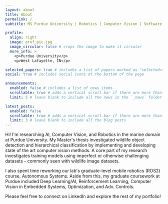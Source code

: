 ```yaml
---
layout: about
title: About
permalink: /
subtitle: MS Purdue University | Robotics | Computer Vision | Software Development

profile:
  align: right
  image: prof_pic.jpg
  image_circular: false # crops the image to make it circular
  more_info: >
    <p>Purdue University</p>
    <p>West Lafayette, IN</p>

selected_papers: true # includes a list of papers marked as "selected={true}"
social: true # includes social icons at the bottom of the page

announcements:
  enabled: false # includes a list of news items
  scrollable: true # adds a vertical scroll bar if there are more than 3 news items
  limit: 5 # leave blank to include all the news in the `_news` folder

latest_posts:
  enabled: false
  scrollable: true # adds a vertical scroll bar if there are more than 3 new posts items
  limit: 3 # leave blank to include all the blog posts
---
```


Hi! I'm researching AI, Computer Vision, and Robotics in the marine domain at Purdue University. My Master's thesis investigated wildlife object detection and hierarchical classification by implementing and developing state of the art computer vision methods. A core part of my research investigates training models using imperfect or otherwise challenging datasets - commonly seen with wildlife image datasets.

I also spent time reworking our lab's graduate-level mobile robotics (ROS2) course, Autonomous Systems. Aside from this, my graduate coursework at Purdue included Deep Learning/AI, Reinforcement Learning, Computer Vision in Embedded Systems, Optimization, and Adv. Controls.

Please feel free to connect on LinkedIn and explore the rest of my portfolio!
